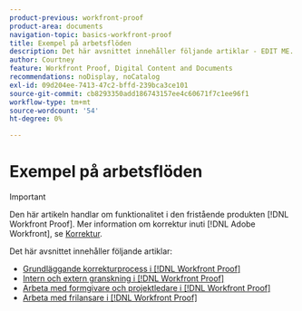 ```yaml
---
product-previous: workfront-proof
product-area: documents
navigation-topic: basics-workfront-proof
title: Exempel på arbetsflöden
description: Det här avsnittet innehåller följande artiklar - EDIT ME.
author: Courtney
feature: Workfront Proof, Digital Content and Documents
recommendations: noDisplay, noCatalog
exl-id: 09d204ee-7413-47c2-bffd-239bca3ce101
source-git-commit: cb8293350add186743157ee4c60671f7c1ee96f1
workflow-type: tm+mt
source-wordcount: '54'
ht-degree: 0%

---
```


# Exempel på arbetsflöden

>[!IMPORTANT]
>
>Den här artikeln handlar om funktionalitet i den fristående produkten [!DNL Workfront Proof]. Mer information om korrektur inuti [!DNL Adobe Workfront], se [Korrektur](../../../review-and-approve-work/proofing/proofing.md).

Det här avsnittet innehåller följande artiklar:

* [Grundläggande korrekturprocess i [!DNL Workfront Proof]](../../../workfront-proof/wp-getstarted/workflow-examples/basic-proof-process.md)
* [Intern och extern granskning i [!DNL Workfront Proof]](../../../workfront-proof/wp-getstarted/workflow-examples/internal-external-review.md)
* [Arbeta med formgivare och projektledare i [!DNL Workfront Proof]](../../../workfront-proof/wp-getstarted/workflow-examples/work-designers-project-managers.md)
* [Arbeta med frilansare i [!DNL Workfront Proof]](../../../workfront-proof/wp-getstarted/workflow-examples/work-freelancers.md)
